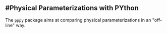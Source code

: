 #Physical Parameterizations with PYthon
---

The ``pppy`` package aims at comparing physical parameterizations in an "off-line" way.
